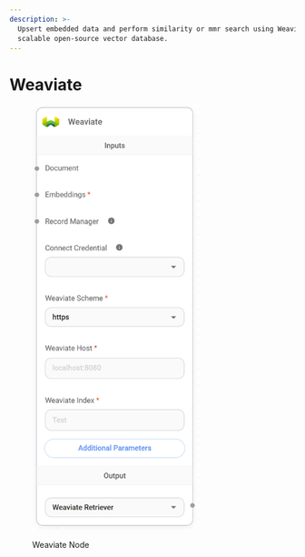 ```yaml
---
description: >-
  Upsert embedded data and perform similarity or mmr search using Weaviate, a
  scalable open-source vector database.
---
```


# Weaviate

<figure><img src="../../../.gitbook/assets/image (165).png" alt="" width="295"><figcaption><p>Weaviate Node</p></figcaption></figure>
